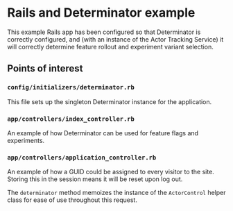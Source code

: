# Rails and Determinator example

This example Rails app has been configured so that Determinator is correctly configured, and (with an instance of the Actor Tracking Service) it will correctly determine feature rollout and experiment variant selection.

## Points of interest

### `config/initializers/determinator.rb`

This file sets up the singleton Determinator instance for the application.

### `app/controllers/index_controller.rb`

An example of how Determinator can be used for feature flags and experiments.

### `app/controllers/application_controller.rb`

An example of how a GUID could be assigned to every visitor to the site. Storing this in the session means it will be reset upon log out.

The `determinator` method memoizes the instance of the `ActorControl` helper class for ease of use throughout this request.
